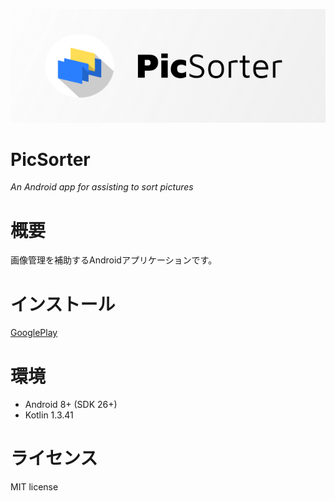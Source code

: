 ![Header](https://raw.githubusercontent.com/blackbracken/PicSorter/develop/header.png)
# PicSorter
*An Android app for assisting to sort pictures*

# 概要
画像管理を補助するAndroidアプリケーションです。

# インストール
[GooglePlay](https://play.google.com/store/apps/details?id=black.bracken.picsorter)

# 環境
* Android 8+ (SDK 26+)
* Kotlin 1.3.41

# ライセンス
MIT license
